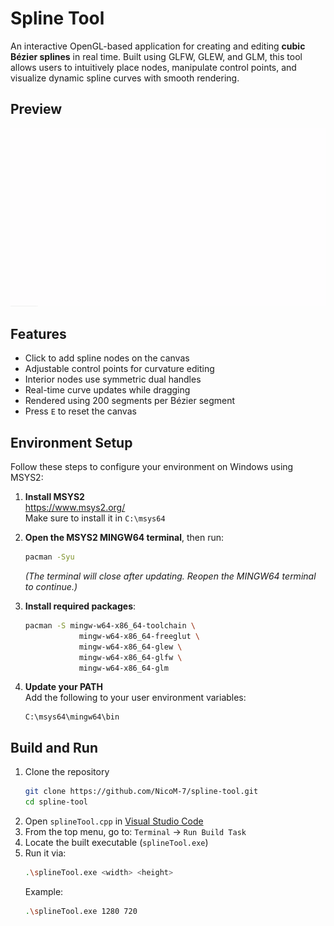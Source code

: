 # Spline Tool

An interactive OpenGL-based application for creating and editing **cubic Bézier splines** in real time. Built using GLFW, GLEW, and GLM, this tool allows users to intuitively place nodes, manipulate control points, and visualize dynamic spline curves with smooth rendering.

## Preview

![Spline Tool Demo](splineTool.gif)

## Features

- Click to add spline nodes on the canvas
- Adjustable control points for curvature editing
- Interior nodes use symmetric dual handles
- Real-time curve updates while dragging
- Rendered using 200 segments per Bézier segment
- Press `E` to reset the canvas

## Environment Setup

Follow these steps to configure your environment on Windows using MSYS2:

1. **Install MSYS2**  
   https://www.msys2.org/  
   Make sure to install it in `C:\msys64`

2. **Open the MSYS2 MINGW64 terminal**, then run:

   ```bash
   pacman -Syu
   ```

   _(The terminal will close after updating. Reopen the MINGW64 terminal to continue.)_

3. **Install required packages**:

   ```bash
   pacman -S mingw-w64-x86_64-toolchain \
               mingw-w64-x86_64-freeglut \
               mingw-w64-x86_64-glew \
               mingw-w64-x86_64-glfw \
               mingw-w64-x86_64-glm
   ```

4. **Update your PATH**  
   Add the following to your user environment variables:
   ```
   C:\msys64\mingw64\bin
   ```

## Build and Run

1. Clone the repository
   ```bash
   git clone https://github.com/NicoM-7/spline-tool.git
   cd spline-tool
   ```
2. Open `splineTool.cpp` in [Visual Studio Code](https://code.visualstudio.com/)
3. From the top menu, go to: `Terminal` → `Run Build Task`
4. Locate the built executable (`splineTool.exe`)
5. Run it via:
   ```bash
   .\splineTool.exe <width> <height>
   ```
   Example:
   ```bash
   .\splineTool.exe 1280 720
   ```
